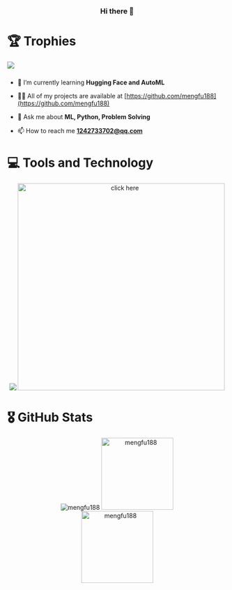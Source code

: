
<h3 align="center">Hi there 👋</h3>

<!--
**mengfu188/mengfu188** is a ✨ _special_ ✨ repository because its `README.md` (this file) appears on your GitHub profile.

Here are some ideas to get you started:

- 🔭 I’m currently working on ...
- 🌱 I’m currently learning ...
- 👯 I’m looking to collaborate on ...
- 🤔 I’m looking for help with ...
- 💬 Ask me about ...
- 📫 How to reach me: ...
- 😄 Pronouns: ...
- ⚡ Fun fact: ...
-->
<!--
|![](https://github-readme-stats.vercel.app/api?username=mengfu188&&show_icons=true&title_color=ffffff&icon_color=bb2acf&text_color=daf7dc&bg_color=151515)|![](https://github-readme-stats.vercel.app/api/top-langs/?username=mengfu188&layout=compact&theme=tokyonight&langs_count=10)|
|-|-|
-->
###


###

<h1 align="left">
    🏆 Trophies
</h1>

<div>
  <img src="https://github-profile-trophy.vercel.app/?username=mengfu188&theme=onedark&no-frame=true&no-bg=false&column=7&margin-w=15" />
</div>

###

- 🌱 I’m currently learning **Hugging Face and AutoML**

- 👨‍💻 All of my projects are available at [https://github.com/mengfu188](https://github.com/mengfu188)

- 💬 Ask me about **ML, Python, Problem Solving**

- 📫 How to reach me **1242733702@qq.com**


###

<h1 align="left">
    💻 Tools and Technology
</h1>

<div align="center">
  <img src="https://skillicons.dev/icons?i=aiscript,docker,flask,github,linux,mongodb,mysql,py,redis,vue,java,js,html">
    <a href="https://leetcode.cn/u/mengfu188/" >
        <img alt="click here" width="475em" src="https://leetcard.jacoblin.cool/mengfu188?&site=cn" />
<!--         <img alt="click here" width="475em" src="https://leetcard.jacoblin.cool/mengfu188?ext=heatmap&site=cn" /> -->
    </a>
</div>

###

<h1 align="left">
    🎖️ GitHub Stats
</h1>

<div align="center">
  <img
    alt="mengfu188"
    src="https://github-readme-stats.vercel.app/api/top-langs/?username=mengfu188&theme=onedark&hide_border=false&include_all_commits=true&count_private=true&layout=compact" />
  <img
    alt="mengfu188" height="165em"
    src="https://github-readme-stats.vercel.app/api?username=mengfu188&theme=onedark&hide_border=false&include_all_commits=true&count_private=true" />
</div>

<div align="center">
  <img
    alt="mengfu188" height="165em"
    src="https://github-readme-streak-stats.herokuapp.com/?user=mengfu188&theme=onedark&hide_border=false" />
</div>


